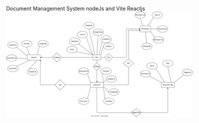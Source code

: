 Document Management System
nodeJs and Vite Reactjs
![ER Diagram](./Documents\UpdatedErUtkarsh.drawio.svg)
